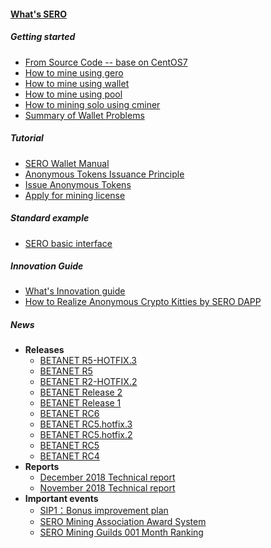 #### [What's SERO](?file=home-Home)

##### Getting started

- [From Source Code -- base on CentOS7](?file=Start/from-the-sourcecode-base-on-centos7)
- [How to mine using gero](?file=Start/from-the-binary-package)
- [How to mine using wallet](?file=Start/mined-from-the-wallet)
- [How to mine using pool](?file=Start/mined-in-the-mine-pool)
- [How to mining solo using cminer](?file=Start/how-to-connect-gero-using-cminer)
- [Summary of Wallet Problems](?file=Start/wallet-trouble-shooting-help)

##### Tutorial

- [SERO Wallet Manual](?file=Tutorial/manual-of-wallet)
- [Anonymous Tokens Issuance Principle](?file=Tutorial/principle-of-anonymous-token)
- [Issue Anonymous Tokens](?file=Tutorial/practice-of-anonymous-token)
- [Apply for mining license](?file=Tutorial/apply-for-mining-license)

##### Standard example

- [SERO basic interface](?file=Example/sero-basic-interface)

##### Innovation Guide

- [What's Innovation guide](?file=Innovation/what-is-innovation-guide)
- [How to Realize Anonymous Crypto Kitties by SERO DAPP](?file=Innovation/sero-crypto-kitties)

##### News

- **Releases**
  - [BETANET R5-HOTFIX.3](?file=News/Release/SERO-BETANET-R5-HOTFIX.3)
  - [BETANET R5](?file=News/Release/SERO-BETANET-R5)
  - [BETANET R2-HOTFIX.2](?file=News/Release/SERO-BETANET-R2-HOTFIX.2)
  - [BETANET Release 2](?file=News/Release/SERO-BETANET-R2)
  - [BETANET Release 1](?file=News/Release/SERO-BETANET-R1)
  - [BETANET RC6](?file=News/Release/SERO-BETANET-RC6)
  - [BETANET RC5.hotfix.3](?file=News/Release/SERO-BETANET-RC5.hotfix.3)
  - [BETANET RC5.hotfix.2](?file=News/Release/SERO-BETANET-RC5.hotfix.2)
  - [BETANET RC5](?file=News/Release/SERO-BETANET-RC5)
  - [BETANET RC4](?file=News/Release/SERO-BETANET-RC4)
- **Reports**
  - [December 2018 Technical report](?file=News/Report/201812-tech-report)
  - [November 2018 Technical report](?file=News/Report/201811-tech-report)
- **Important events**
  - [SIP1：Bonus improvement plan](?file=News/Important/sip1-mine-reward-plan)
  - [SERO Mining Association Award System](?file=News/Important/guild-award-plan)
  - [SERO Mining Guilds 001 Month Ranking](?file=News/Important/the-first-phase-of-guild-awards)

